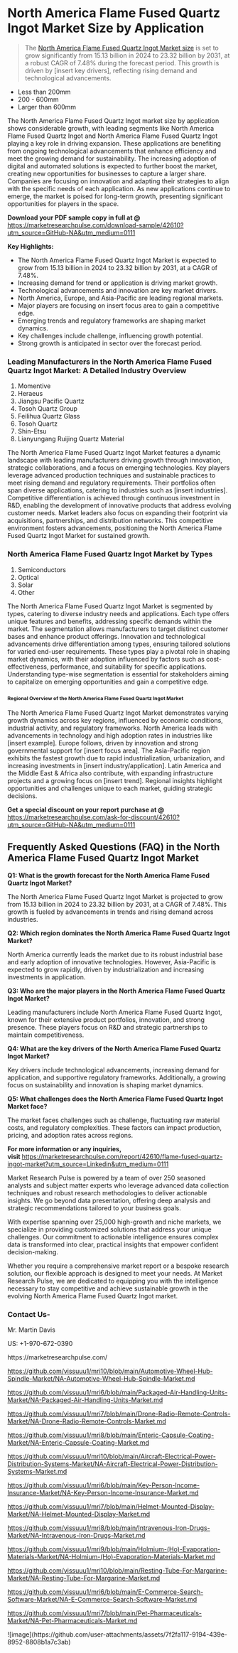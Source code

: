 <h1>North America Flame Fused Quartz Ingot Market&nbsp;Size by Application</h1><blockquote><p>The <a href="https://marketresearchpulse.com/download-sample/42610?utm_source=GitHub-NA&amp;utm_medium=0111">North America Flame Fused Quartz Ingot Market size</a> is set to grow significantly from 15.13 billion in 2024 to 23.32 billion by 2031, at a robust CAGR of 7.48% during the forecast period. This growth is driven by [insert key drivers], reflecting rising demand and technological advancements.</p></blockquote><ul><li>Less than 200mm<li> 200 - 600mm<li> Larger than 600mm</li></ul><p>The North America Flame Fused Quartz Ingot market size by application shows considerable growth, with leading segments like North America Flame Fused Quartz Ingot and North America Flame Fused Quartz Ingot playing a key role in driving expansion. These applications are benefiting from ongoing technological advancements that enhance efficiency and meet the growing demand for sustainability. The increasing adoption of digital and automated solutions is expected to further boost the market, creating new opportunities for businesses to capture a larger share. Companies are focusing on innovation and adapting their strategies to align with the specific needs of each application. As new applications continue to emerge, the market is poised for long-term growth, presenting significant opportunities for players in the space.</p><p><strong>Download your PDF sample copy in full at @ </strong><a href="https://marketresearchpulse.com/download-sample/42610?utm_source=GitHub-NA&amp;utm_medium=0111">https://marketresearchpulse.com/download-sample/42610?utm_source=GitHub-NA&amp;utm_medium=0111</a></p><p><strong>Key Highlights: </strong></p><ul><li>The North America Flame Fused Quartz Ingot Market is expected to grow from 15.13 billion in 2024 to 23.32 billion by 2031, at a CAGR of 7.48%.</li><li>Increasing demand for trend or application is driving market growth.</li><li>Technological advancements and innovation are key market drivers.</li><li>North America, Europe, and Asia-Pacific are leading regional markets.</li><li>Major players are focusing on insert focus area to gain a competitive edge.</li><li>Emerging trends and regulatory frameworks are shaping market dynamics.</li><li>Key challenges include challenge, influencing growth potential.</li><li>Strong growth is anticipated in sector over the forecast period.</li></ul><h3>Leading Manufacturers in the North America Flame Fused Quartz Ingot Market: A Detailed Industry Overview</h3><ol><li>Momentive</li><li>Heraeus</li><li>Jiangsu Pacific Quartz</li><li>Tosoh Quartz Group</li><li>Feilihua Quartz Glass</li><li>Tosoh Quartz</li><li>Shin-Etsu</li><li>Lianyungang Ruijing Quartz Material</li></ol><div class="flex max-w-full flex-col flex-grow"><div class="min-h-8 text-message flex w-full flex-col items-end gap-2 whitespace-normal break-words [.text-message+&amp;]:mt-5" dir="auto" data-message-author-role="assistant" data-message-id="fd8432e4-4910-450d-b182-61b7bfb0a01f" data-message-model-slug="gpt-4o"><div class="flex w-full flex-col gap-1 empty:hidden first:pt-[3px]"><div class="markdown prose w-full break-words dark:prose-invert light"><p>The North America Flame Fused Quartz Ingot Market features a dynamic landscape with leading manufacturers driving growth through innovation, strategic collaborations, and a focus on emerging technologies. Key players leverage advanced production techniques and sustainable practices to meet rising demand and regulatory requirements. Their portfolios often span diverse applications, catering to industries such as [insert industries]. Competitive differentiation is achieved through continuous investment in R&amp;D, enabling the development of innovative products that address evolving customer needs. Market leaders also focus on expanding their footprint via acquisitions, partnerships, and distribution networks. This competitive environment fosters advancements, positioning the North America Flame Fused Quartz Ingot Market for sustained growth.</p></div></div></div></div><h3>North America Flame Fused Quartz Ingot Market by Types</h3><ol><li>Semiconductors<li> Optical<li> Solar<li> Other</li></ol><div class="flex max-w-full flex-col flex-grow"><div class="min-h-8 text-message flex w-full flex-col items-end gap-2 whitespace-normal break-words [.text-message+&amp;]:mt-5" dir="auto" data-message-author-role="assistant" data-message-id="084470be-0bb7-4664-bddf-5156b4f41249" data-message-model-slug="gpt-4o-mini"><div class="flex w-full flex-col gap-1 empty:hidden first:pt-[3px]"><div class="markdown prose w-full break-words dark:prose-invert light"><p>The North America Flame Fused Quartz Ingot Market is segmented by types, catering to diverse industry needs and applications. Each type offers unique features and benefits, addressing specific demands within the market. The segmentation allows manufacturers to target distinct customer bases and enhance product offerings. Innovation and technological advancements drive differentiation among types, ensuring tailored solutions for varied end-user requirements. These types play a pivotal role in shaping market dynamics, with their adoption influenced by factors such as cost-effectiveness, performance, and suitability for specific applications. Understanding type-wise segmentation is essential for stakeholders aiming to capitalize on emerging opportunities and gain a competitive edge.</p></div></div></div></div><h3><span style="font-size: 11px;">Regional Overview of the North America Flame Fused Quartz Ingot Market</span></h3><div class="flex max-w-full flex-col flex-grow"><div class="min-h-8 text-message flex w-full flex-col items-end gap-2 whitespace-normal break-words [.text-message+&amp;]:mt-5" dir="auto" data-message-author-role="assistant" data-message-id="e9038762-ce64-4e30-91c9-9bd413514231" data-message-model-slug="gpt-4o-mini"><div class="flex w-full flex-col gap-1 empty:hidden first:pt-[3px]"><div class="markdown prose w-full break-words dark:prose-invert light"><p>The North America Flame Fused Quartz Ingot Market demonstrates varying growth dynamics across key regions, influenced by economic conditions, industrial activity, and regulatory frameworks. North America leads with advancements in technology and high adoption rates in industries like [insert example]. Europe follows, driven by innovation and strong governmental support for [insert focus area]. The Asia-Pacific region exhibits the fastest growth due to rapid industrialization, urbanization, and increasing investments in [insert industry/application]. Latin America and the Middle East &amp; Africa also contribute, with expanding infrastructure projects and a growing focus on [insert trend]. Regional insights highlight opportunities and challenges unique to each market, guiding strategic decisions.</p></div></div></div></div><p><strong>Get a special discount on your report purchase at @ </strong><a href="https://marketresearchpulse.com/ask-for-discount/42610?utm_source=GitHub-NA&amp;utm_medium=0111">https://marketresearchpulse.com/ask-for-discount/42610?utm_source=GitHub-NA&amp;utm_medium=0111</a></p><h2>Frequently Asked Questions (FAQ) in the North America Flame Fused Quartz Ingot Market</h2><p><strong>Q1: What is the growth forecast for the North America Flame Fused Quartz Ingot Market?</strong></p><p>The North America Flame Fused Quartz Ingot Market is projected to grow from 15.13 billion in 2024 to 23.32 billion by 2031, at a CAGR of 7.48%. This growth is fueled by advancements in trends and rising demand across industries.</p><p><strong>Q2: Which region dominates the North America Flame Fused Quartz Ingot Market?</strong></p><p>North America currently leads the market due to its robust industrial base and early adoption of innovative technologies. However, Asia-Pacific is expected to grow rapidly, driven by industrialization and increasing investments in application.</p><p><strong>Q3: Who are the major players in the North America Flame Fused Quartz Ingot Market?</strong></p><p>Leading manufacturers include North America Flame Fused Quartz Ingot, known for their extensive product portfolios, innovation, and strong presence. These players focus on R&amp;D and strategic partnerships to maintain competitiveness.</p><p><strong>Q4: What are the key drivers of the North America Flame Fused Quartz Ingot Market?</strong></p><p>Key drivers include technological advancements, increasing demand for application, and supportive regulatory frameworks. Additionally, a growing focus on sustainability and innovation is shaping market dynamics.</p><p><strong>Q5: What challenges does the North America Flame Fused Quartz Ingot Market face?</strong></p><p>The market faces challenges such as challenge, fluctuating raw material costs, and regulatory complexities. These factors can impact production, pricing, and adoption rates across regions.</p><p><strong>For more information or any inquiries, visit&nbsp;</strong><a href="https://marketresearchpulse.com/report/42610/flame-fused-quartz-ingot-market?utm_source=Linkedin&utm_medium=0111">https://marketresearchpulse.com/report/42610/flame-fused-quartz-ingot-market?utm_source=Linkedin&utm_medium=0111</a></p><p>Market Research Pulse is powered by a team of over 250 seasoned analysts and subject matter experts who leverage advanced data collection techniques and robust research methodologies to deliver actionable insights. We go beyond data presentation, offering deep analysis and strategic recommendations tailored to your business goals.</p><p>With expertise spanning over 25,000 high-growth and niche markets, we specialize in providing customized solutions that address your unique challenges. Our commitment to actionable intelligence ensures complex data is transformed into clear, practical insights that empower confident decision-making.</p><p>Whether you require a comprehensive market report or a bespoke research solution, our flexible approach is designed to meet your needs. At Market Research Pulse, we are dedicated to equipping you with the intelligence necessary to stay competitive and achieve sustainable growth in the evolving North America Flame Fused Quartz Ingot market.</p><h3><strong>Contact Us-</strong></h3><p>Mr. Martin Davis</p><p>US: +1-970-672-0390</p><p>https://marketresearchpulse.com/</p><p><a href="https://github.com/vissuuu1/mri10/blob/main/Automotive-Wheel-Hub-Spindle-Market/NA-Automotive-Wheel-Hub-Spindle-Market.md">https://github.com/vissuuu1/mri10/blob/main/Automotive-Wheel-Hub-Spindle-Market/NA-Automotive-Wheel-Hub-Spindle-Market.md</a></p><p><a href="https://github.com/vissuuu1/mri6/blob/main/Packaged-Air-Handling-Units-Market/NA-Packaged-Air-Handling-Units-Market.md">https://github.com/vissuuu1/mri6/blob/main/Packaged-Air-Handling-Units-Market/NA-Packaged-Air-Handling-Units-Market.md</a></p><p><a href="https://github.com/vissuuu1/mri7/blob/main/Drone-Radio-Remote-Controls-Market/NA-Drone-Radio-Remote-Controls-Market.md">https://github.com/vissuuu1/mri7/blob/main/Drone-Radio-Remote-Controls-Market/NA-Drone-Radio-Remote-Controls-Market.md</a></p><p><a href="https://github.com/vissuuu1/mri8/blob/main/Enteric-Capsule-Coating-Market/NA-Enteric-Capsule-Coating-Market.md">https://github.com/vissuuu1/mri8/blob/main/Enteric-Capsule-Coating-Market/NA-Enteric-Capsule-Coating-Market.md</a></p><p><a href="https://github.com/vissuuu1/mri10/blob/main/Aircraft-Electrical-Power-Distribution-Systems-Market/NA-Aircraft-Electrical-Power-Distribution-Systems-Market.md">https://github.com/vissuuu1/mri10/blob/main/Aircraft-Electrical-Power-Distribution-Systems-Market/NA-Aircraft-Electrical-Power-Distribution-Systems-Market.md</a></p><p><a href="https://github.com/vissuuu1/mri6/blob/main/Key-Person-Income-Insurance-Market/NA-Key-Person-Income-Insurance-Market.md">https://github.com/vissuuu1/mri6/blob/main/Key-Person-Income-Insurance-Market/NA-Key-Person-Income-Insurance-Market.md</a></p><p><a href="https://github.com/vissuuu1/mri7/blob/main/Helmet-Mounted-Display-Market/NA-Helmet-Mounted-Display-Market.md">https://github.com/vissuuu1/mri7/blob/main/Helmet-Mounted-Display-Market/NA-Helmet-Mounted-Display-Market.md</a></p><p><a href="https://github.com/vissuuu1/mri8/blob/main/Intravenous-Iron-Drugs-Market/NA-Intravenous-Iron-Drugs-Market.md">https://github.com/vissuuu1/mri8/blob/main/Intravenous-Iron-Drugs-Market/NA-Intravenous-Iron-Drugs-Market.md</a></p><p><a href="https://github.com/vissuuu1/mri9/blob/main/Holmium-(Ho)-Evaporation-Materials-Market/NA-Holmium-(Ho)-Evaporation-Materials-Market.md">https://github.com/vissuuu1/mri9/blob/main/Holmium-(Ho)-Evaporation-Materials-Market/NA-Holmium-(Ho)-Evaporation-Materials-Market.md</a></p><p><a href="https://github.com/vissuuu1/mri10/blob/main/Resting-Tube-For-Margarine-Market/NA-Resting-Tube-For-Margarine-Market.md">https://github.com/vissuuu1/mri10/blob/main/Resting-Tube-For-Margarine-Market/NA-Resting-Tube-For-Margarine-Market.md</a></p><p><a href="https://github.com/vissuuu1/mri6/blob/main/E-Commerce-Search-Software-Market/NA-E-Commerce-Search-Software-Market.md">https://github.com/vissuuu1/mri6/blob/main/E-Commerce-Search-Software-Market/NA-E-Commerce-Search-Software-Market.md</a></p><p><a href="https://github.com/vissuuu1/mri7/blob/main/Pet-Pharmaceuticals-Market/NA-Pet-Pharmaceuticals-Market.md">https://github.com/vissuuu1/mri7/blob/main/Pet-Pharmaceuticals-Market/NA-Pet-Pharmaceuticals-Market.md</a></p>
![image](https://github.com/user-attachments/assets/7f2fa117-9194-439e-8952-8808b1a7c3ab)
